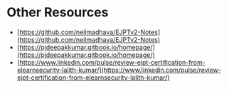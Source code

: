 # Other Resources

* [https://github.com/neilmadhava/EJPTv2-Notes](https://github.com/neilmadhava/EJPTv2-Notes)
* [https://pjdeepakkumar.gitbook.io/homepage/](https://pjdeepakkumar.gitbook.io/homepage/)
* [https://www.linkedin.com/pulse/review-ejpt-certification-from-elearnsecurity-lalith-kumar/](https://www.linkedin.com/pulse/review-ejpt-certification-from-elearnsecurity-lalith-kumar/)

